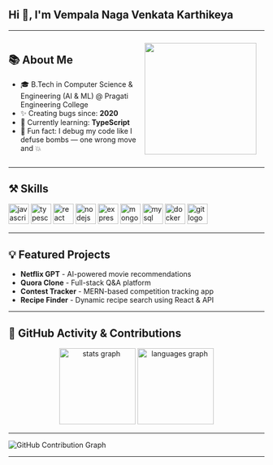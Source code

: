 <h2 align="left">Hi 👋, I'm Vempala Naga Venkata Karthikeya</h2>

---

<div style="display: flex; align-items: center; justify-content: space-between;">
  <div style="flex: 1;">
    <h2>📚 About Me</h2>
    <ul>
      <li>🎓 B.Tech in Computer Science & Engineering (AI & ML) @ Pragati Engineering College</li>
      <li>✨ Creating bugs since: <strong>2020</strong></li>
      <li>📖 Currently learning: <strong>TypeScript</strong></li>
      <li>🎲 Fun fact: I debug my code like I defuse bombs — one wrong move and 💥</li>
    </ul>
  </div>
  <div style="flex: 1; text-align: center;">
    <img height="220" src="https://user-images.githubusercontent.com/74038190/212748842-9fcbad5b-6173-4175-8a61-521f3dbb7514.gif" />
  </div>
</div>

---

<h2>⚒ Skills</h2>
<div align="left">
  <img src="https://cdn.jsdelivr.net/gh/devicons/devicon/icons/javascript/javascript-original.svg" height="40" alt="javascript logo"  />
  <img src="https://cdn.jsdelivr.net/gh/devicons/devicon/icons/typescript/typescript-original.svg" height="40" alt="typescript logo"  />
  <img src="https://cdn.jsdelivr.net/gh/devicons/devicon/icons/react/react-original.svg" height="40" alt="react logo"  />
  <img src="https://cdn.jsdelivr.net/gh/devicons/devicon/icons/nodejs/nodejs-original.svg" height="40" alt="nodejs logo"  />
  <img src="https://cdn.jsdelivr.net/gh/devicons/devicon/icons/express/express-original.svg" height="40" alt="express logo"  />
  <img src="https://cdn.jsdelivr.net/gh/devicons/devicon/icons/mongodb/mongodb-original.svg" height="40" alt="mongodb logo"  />
  <img src="https://cdn.jsdelivr.net/gh/devicons/devicon/icons/mysql/mysql-original.svg" height="40" alt="mysql logo"  />
  <img src="https://cdn.jsdelivr.net/gh/devicons/devicon/icons/docker/docker-original.svg" height="40" alt="docker logo"  />
  <img src="https://cdn.jsdelivr.net/gh/devicons/devicon/icons/git/git-original.svg" height="40" alt="git logo"  />
</div>

---

<h2>💡 Featured Projects</h2>
<ul>
  <li><strong>Netflix GPT</strong> - AI-powered movie recommendations</li>
  <li><strong>Quora Clone</strong> - Full-stack Q&A platform</li>
  <li><strong>Contest Tracker</strong> - MERN-based competition tracking app</li>
  <li><strong>Recipe Finder</strong> - Dynamic recipe search using React & API</li>
</ul>

---

<h2>🌟 GitHub Activity & Contributions</h2>
<div align="center">
  <img src="https://github-readme-stats.vercel.app/api?username=carthick0&hide_title=false&hide_rank=false&show_icons=true&include_all_commits=true&count_private=true&disable_animations=false&theme=dracula&locale=en&hide_border=false&order=1" height="150" alt="stats graph"  />
  <img src="https://github-readme-stats.vercel.app/api/top-langs?username=carthick0&locale=en&hide_title=false&layout=compact&card_width=320&langs_count=5&theme=dracula&hide_border=false&order=2" height="150" alt="languages graph"  />
</div>

---

<picture>
  <source media="(prefers-color-scheme: dark)" srcset="https://raw.githubusercontent.com/carthick0/carthick0/output/github-contribution-grid-snake-dark.svg">
  <source media="(prefers-color-scheme: light)" srcset="https://raw.githubusercontent.com/carthick0/carthick0/output/github-contribution-grid-snake.svg">
  <img alt="GitHub Contribution Graph" src="https://raw.githubusercontent.com/carthick0/carthick0/output/github-contribution-grid-snake.svg">
</picture>

---
